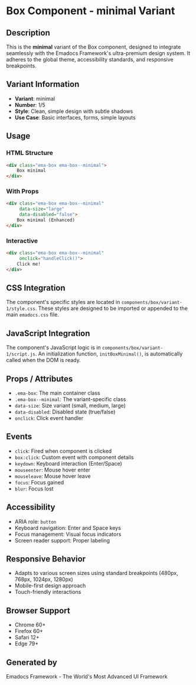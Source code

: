 # Box Component - minimal Variant

## Description
This is the **minimal** variant of the Box component, designed to integrate seamlessly with the Emadocs Framework's ultra-premium design system. It adheres to the global theme, accessibility standards, and responsive breakpoints.

## Variant Information
- **Variant**: minimal
- **Number**: 1/5
- **Style**: Clean, simple design with subtle shadows
- **Use Case**: Basic interfaces, forms, simple layouts

## Usage

### HTML Structure
```html
<div class="ema-box ema-box--minimal">
    Box minimal
</div>
```

### With Props
```html
<div class="ema-box ema-box--minimal" 
     data-size="large" 
     data-disabled="false">
    Box minimal (Enhanced)
</div>
```

### Interactive
```html
<div class="ema-box ema-box--minimal" 
     onclick="handleClick()">
    Click me!
</div>
```

## CSS Integration
The component's specific styles are located in `components/box/variant-1/style.css`. These styles are designed to be imported or appended to the main `emadocs.css` file.

## JavaScript Integration
The component's JavaScript logic is in `components/box/variant-1/script.js`. An initialization function, `initBoxMinimal()`, is automatically called when the DOM is ready.

## Props / Attributes
- `.ema-box`: The main container class
- `.ema-box--minimal`: The variant-specific class
- `data-size`: Size variant (small, medium, large)
- `data-disabled`: Disabled state (true/false)
- `onclick`: Click event handler

## Events
- `click`: Fired when component is clicked
- `box:click`: Custom event with component details
- `keydown`: Keyboard interaction (Enter/Space)
- `mouseenter`: Mouse hover enter
- `mouseleave`: Mouse hover leave
- `focus`: Focus gained
- `blur`: Focus lost

## Accessibility
- ARIA role: `button`
- Keyboard navigation: Enter and Space keys
- Focus management: Visual focus indicators
- Screen reader support: Proper labeling

## Responsive Behavior
- Adapts to various screen sizes using standard breakpoints (480px, 768px, 1024px, 1280px)
- Mobile-first design approach
- Touch-friendly interactions

## Browser Support
- Chrome 60+
- Firefox 60+
- Safari 12+
- Edge 79+

## Generated by
Emadocs Framework - The World's Most Advanced UI Framework
